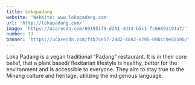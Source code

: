 ```yaml
---
title: Lokapadang
website: 'Website: www.lokapadang.com'
url: 'http://lokapadang.com/'
image: 'https://ucarecdn.com/691951f9-d251-4d14-b5c1-fc66891194a7/'
number: 13
banner: 'https://ucarecdn.com/f4b7ce57-24d2-4842-a795-09bcc9e55595/'
---
```

Loka Padang is a vegan traditional “Padang” restaurant. It is in their core belief, that a plant based/ flexitarian lifestyle is healthy, better for the environment and is accessible to everyone. They aim to stay true to the Minang culture and heritage, utilizing the indigenous language.

